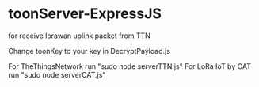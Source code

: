 # toonServer-ExpressJS
for receive lorawan uplink packet from TTN

Change toonKey to your key in DecryptPayload.js

For TheThingsNetwork run "sudo node serverTTN.js" 
For LoRa IoT by CAT run "sudo node serverCAT.js"
